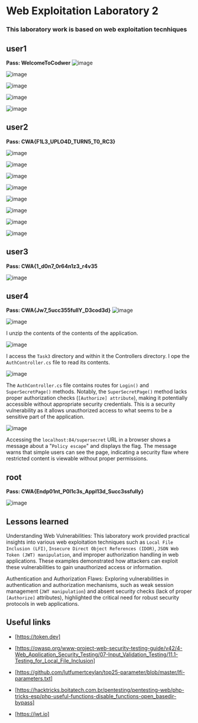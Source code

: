 # Web Exploitation Laboratory 2
### This laboratory work is based on web exploitation tecnhiques


## user1
**Pass:	WelcomeToCodwer**
![image](https://github.com/cbr1N/codwer/assets/95069685/1e245add-1f82-4e7f-80ff-cc61b218c289)

![image](https://github.com/cbr1N/codwer/assets/95069685/5dac2c89-50da-4d25-a8a3-e4833728538c)

![image](https://github.com/cbr1N/codwer/assets/95069685/ef9780d1-e66e-44d3-87b8-678bdbe2a340)

![image](https://github.com/cbr1N/codwer/assets/95069685/695aa46d-0e70-40c0-8fe0-9ea3bf3eadbf)

![image](https://github.com/cbr1N/codwer/assets/95069685/bf4e1e43-561a-4321-a36d-26224dbae655)




## user2
**Pass: CWA{F1L3_UPLO4D_TURN5_T0_RC3}**

![image](https://github.com/cbr1N/codwer/assets/95069685/88332b49-106b-4931-872f-c2984fd115fd)

![image](https://github.com/cbr1N/codwer/assets/95069685/46678105-af26-41c6-960f-3ac666cfe68e)

![image](https://github.com/cbr1N/codwer/assets/95069685/16a5e4e5-41f0-41bf-b86f-9efe57358374)

![image](https://github.com/cbr1N/codwer/assets/95069685/e3f1a00b-7d4b-4b56-a5a0-1edc83b27097)

![image](https://github.com/cbr1N/codwer/assets/95069685/d92e2b29-48ff-4220-8271-22d0676b64c1)

![image](https://github.com/cbr1N/codwer/assets/95069685/60325d41-94df-44a5-b347-6c8b72660aae)

![image](https://github.com/cbr1N/codwer/assets/95069685/9926849b-7b55-455f-9674-ae04b9786b54)

![image](https://github.com/cbr1N/codwer/assets/95069685/6e282a16-c536-40ae-bd10-48d3acae755c)

## user3
**Pass: CWA{1_d0n7_0r64n1z3_r4v35**

![image](https://github.com/cbr1N/codwer/assets/95069685/c76f2d53-1b5f-47de-8935-7a38a81e0427)




## user4
**Pass: CWA{Jw7_5ucc355fullY_D3cod3d}**
![image](https://github.com/cbr1N/codwer/assets/95069685/2aac6272-672f-4974-b854-5b7b5c3ec6e6)

![image](https://github.com/cbr1N/codwer/assets/95069685/2015f711-010f-4b2e-89cc-b35347ed4e4c)

I unzip the contents of the contents of the application.

![image](https://github.com/cbr1N/codwer/assets/95069685/2b7b0f94-ef46-4a6e-8bce-1fdd3d14521c)

I access the `Task3` directory and within it the Controllers directory. I ope the `AuthController.cs` file to read its contents.

![image](https://github.com/cbr1N/codwer/assets/95069685/3eadf9a9-cbce-46c0-9e13-3c50fe07015f)

The `AuthController.cs` file contains routes for `Login()` and `SuperSecretPage()` methods.
Notably, the `SuperSecretPage()` method lacks proper authorization checks (`[Authorize] attribute`), making it potentially accessible without appropriate security credentials. This is a security vulnerability as it allows unauthorized access to what seems to be a sensitive part of the application.

![image](https://github.com/cbr1N/codwer/assets/95069685/d485f322-da07-41a0-8cfe-985cce76548a)

Accessing the `localhost:84/supersecret` URL in a browser shows a message about a "`Policy escape`" and displays the flag. The message warns that simple users can see the page, indicating a security flaw where restricted content is viewable without proper permissions.

## root
**Pass: CWA{Endp01nt_P0l1c3s_Appl13d_Succ3ssfully}**

![image](https://github.com/cbr1N/codwer/assets/95069685/54f1f9fa-ac36-49bc-ba50-fd22f8a2af98)


## Lessons learned
Understanding Web Vulnerabilities: This laboratory work provided practical insights into various web exploitation techniques such as `Local File Inclusion (LFI)`, `Insecure Direct Object References (IDOR)`, `JSON Web Token (JWT) manipulation`, and improper authorization handling in web applications. These examples demonstrated how attackers can exploit these vulnerabilities to gain unauthorized access or information.

Authentication and Authorization Flaws: Exploring vulnerabilities in authentication and authorization mechanisms, such as weak session management (`JWT manipulation`) and absent security checks (lack of proper `[Authorize]` attributes), highlighted the critical need for robust security protocols in web applications.

## Useful links

- [https://token.dev]
  
- [https://owasp.org/www-project-web-security-testing-guide/v42/4-Web_Application_Security_Testing/07-Input_Validation_Testing/11.1-Testing_for_Local_File_Inclusion]

- [https://github.com/lutfumertceylan/top25-parameter/blob/master/lfi-parameters.txt]
  
- [https://hacktricks.boitatech.com.br/pentesting/pentesting-web/php-tricks-esp/php-useful-functions-disable_functions-open_basedir-bypass]
  
- [https://jwt.io]
